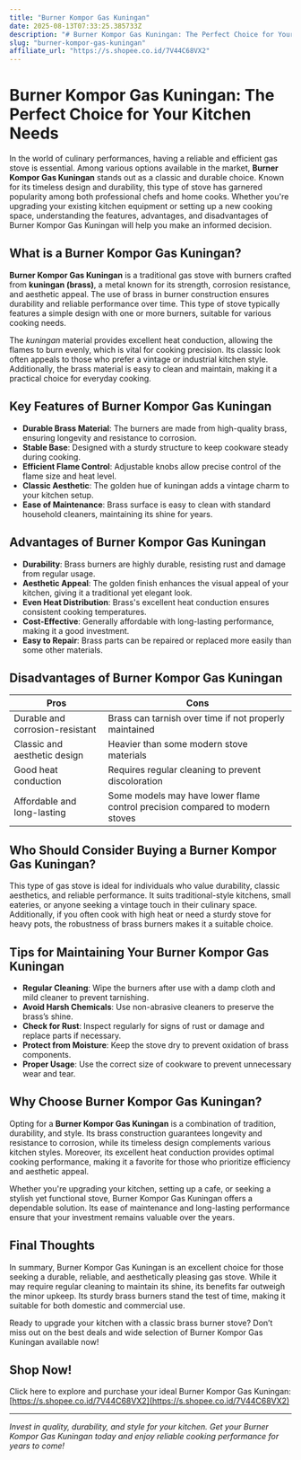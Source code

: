 ```yaml
---
title: "Burner Kompor Gas Kuningan"
date: 2025-08-13T07:33:25.385733Z
description: "# Burner Kompor Gas Kuningan: The Perfect Choice for Your Kitchen Needs..."
slug: "burner-kompor-gas-kuningan"
affiliate_url: "https://s.shopee.co.id/7V44C68VX2"
---
```

# Burner Kompor Gas Kuningan: The Perfect Choice for Your Kitchen Needs

In the world of culinary performances, having a reliable and efficient gas stove is essential. Among various options available in the market, **Burner Kompor Gas Kuningan** stands out as a classic and durable choice. Known for its timeless design and durability, this type of stove has garnered popularity among both professional chefs and home cooks. Whether you're upgrading your existing kitchen equipment or setting up a new cooking space, understanding the features, advantages, and disadvantages of Burner Kompor Gas Kuningan will help you make an informed decision.

## What is a Burner Kompor Gas Kuningan?

**Burner Kompor Gas Kuningan** is a traditional gas stove with burners crafted from **kuningan (brass)**, a metal known for its strength, corrosion resistance, and aesthetic appeal. The use of brass in burner construction ensures durability and reliable performance over time. This type of stove typically features a simple design with one or more burners, suitable for various cooking needs.

The *kuningan* material provides excellent heat conduction, allowing the flames to burn evenly, which is vital for cooking precision. Its classic look often appeals to those who prefer a vintage or industrial kitchen style. Additionally, the brass material is easy to clean and maintain, making it a practical choice for everyday cooking.

## Key Features of Burner Kompor Gas Kuningan

- **Durable Brass Material**: The burners are made from high-quality brass, ensuring longevity and resistance to corrosion.
- **Stable Base**: Designed with a sturdy structure to keep cookware steady during cooking.
- **Efficient Flame Control**: Adjustable knobs allow precise control of the flame size and heat level.
- **Classic Aesthetic**: The golden hue of kuningan adds a vintage charm to your kitchen setup.
- **Ease of Maintenance**: Brass surface is easy to clean with standard household cleaners, maintaining its shine for years.

## Advantages of Burner Kompor Gas Kuningan

- **Durability**: Brass burners are highly durable, resisting rust and damage from regular usage.
- **Aesthetic Appeal**: The golden finish enhances the visual appeal of your kitchen, giving it a traditional yet elegant look.
- **Even Heat Distribution**: Brass's excellent heat conduction ensures consistent cooking temperatures.
- **Cost-Effective**: Generally affordable with long-lasting performance, making it a good investment.
- **Easy to Repair**: Brass parts can be repaired or replaced more easily than some other materials.

## Disadvantages of Burner Kompor Gas Kuningan

| Pros | Cons |
|---|---|
| Durable and corrosion-resistant | Brass can tarnish over time if not properly maintained |
| Classic and aesthetic design | Heavier than some modern stove materials |
| Good heat conduction | Requires regular cleaning to prevent discoloration |
| Affordable and long-lasting | Some models may have lower flame control precision compared to modern stoves |

## Who Should Consider Buying a Burner Kompor Gas Kuningan?

This type of gas stove is ideal for individuals who value durability, classic aesthetics, and reliable performance. It suits traditional-style kitchens, small eateries, or anyone seeking a vintage touch in their culinary space. Additionally, if you often cook with high heat or need a sturdy stove for heavy pots, the robustness of brass burners makes it a suitable choice.

## Tips for Maintaining Your Burner Kompor Gas Kuningan

- **Regular Cleaning**: Wipe the burners after use with a damp cloth and mild cleaner to prevent tarnishing.
- **Avoid Harsh Chemicals**: Use non-abrasive cleaners to preserve the brass’s shine.
- **Check for Rust**: Inspect regularly for signs of rust or damage and replace parts if necessary.
- **Protect from Moisture**: Keep the stove dry to prevent oxidation of brass components.
- **Proper Usage**: Use the correct size of cookware to prevent unnecessary wear and tear.

## Why Choose Burner Kompor Gas Kuningan?

Opting for a **Burner Kompor Gas Kuningan** is a combination of tradition, durability, and style. Its brass construction guarantees longevity and resistance to corrosion, while its timeless design complements various kitchen styles. Moreover, its excellent heat conduction provides optimal cooking performance, making it a favorite for those who prioritize efficiency and aesthetic appeal.

Whether you're upgrading your kitchen, setting up a cafe, or seeking a stylish yet functional stove, Burner Kompor Gas Kuningan offers a dependable solution. Its ease of maintenance and long-lasting performance ensure that your investment remains valuable over the years.

## Final Thoughts

In summary, Burner Kompor Gas Kuningan is an excellent choice for those seeking a durable, reliable, and aesthetically pleasing gas stove. While it may require regular cleaning to maintain its shine, its benefits far outweigh the minor upkeep. Its sturdy brass burners stand the test of time, making it suitable for both domestic and commercial use.

Ready to upgrade your kitchen with a classic brass burner stove? Don’t miss out on the best deals and wide selection of Burner Kompor Gas Kuningan available now!

## Shop Now!

Click here to explore and purchase your ideal Burner Kompor Gas Kuningan: [https://s.shopee.co.id/7V44C68VX2](https://s.shopee.co.id/7V44C68VX2)

---

*Invest in quality, durability, and style for your kitchen. Get your Burner Kompor Gas Kuningan today and enjoy reliable cooking performance for years to come!*